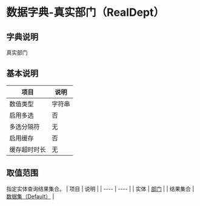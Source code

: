 # 数据字典-真实部门（RealDept）
## 字典说明
真实部门

## 基本说明
| 项目 | 说明 |
| ---- | ---- |
| 数值类型 | 字符串 |
| 启用多选 | 否 |
| 多选分隔符 | 无 |
| 启用缓存 | 否 |
| 缓存超时时长 | 无 |

## 取值范围
指定实体查询结果集合。
| 项目 | 说明 |
| ---- | ---- |
| 实体 | [部门](../module/ou/SysDepartment) |
| 结果集合 | [数据集（Default）]() |

